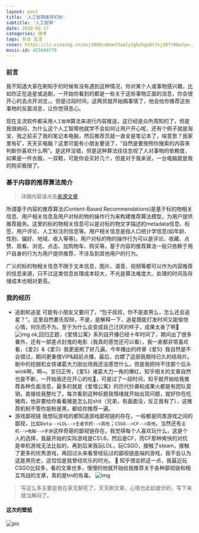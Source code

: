 ```yaml
---
layout: post
title: '人工智障推荐机制'
subtitle: '人工智障'
date: 2020-02-17
categories: 技术
tags: 杂谈 生活
cover: https://lz.sinaimg.cn/osj1080/ebeef3aaly3gbzhgo8t7xj20fr08w3yw.jpg
music-id: 425684779
---
```


### 前言
我不知道大家在刷知乎的时候有没有遇到这种情况，你对某个人或事物感兴趣，比如你正在追星或追剧，一开始你看到的都是一些关于这些事物正面的消息，你会很开心的去点开浏览，。但是过段时间，这两货就开始搞事情了，他会给你推荐这些事物的反面消息，让你觉得恶心。

现在主流软件都采用```人工智障```算法来进行内容推送，这已经是众所周知的了，但是我很纳闷，为什么这个人工智障他就学不会如何让用户开心呢，还有个例子就是淘宝，我之前买了我的笔记本电脑，然后推荐页就一直全是笔记本了，啥意思？我家里有矿，天天买电脑？这里可能有小朋友要说了，“自然是要按照你搜索的内容来判断你喜欢什么啊”。是这样没错，但是这种算法往往忽视了人对事物的依赖度，如果是一件衣服，一双鞋，可能你会买好几个，但是对于我来说，一台电脑就是我的购买极限了。

### 基于内容的推荐算法简介
> 详细内容请点击[来源文章](https://zhuanlan.zhihu.com/p/80068528)

所谓基于内容的推荐算法(Content-Based Recommendations)是基于标的物相关信息、用户相关信息及用户对标的物的操作行为来构建推荐算法模型，为用户提供推荐服务。这里的标的物相关信息可以是对标的物文字描述的metadata信息、标签、用户评论、人工标注的信息等。用户相关信息是指人口统计学信息(如年龄、性别、偏好、地域、收入等等)。用户对标的物的操作行为可以是评论、收藏、点赞、观看、浏览、点击、加购物车、购买等。基于内容的推荐算法一般只依赖于用户自身的行为为用户提供推荐，不涉及到其他用户的行为。

广义的标的物相关信息不限于文本信息，图片、语音、视频等都可以作为内容推荐的信息来源，只不过这类信息处理成本较大，不光是算法难度大、处理的时间及存储成本也相对更高。

### 我的经历
* 追剧和追星
可能有小朋友又要问了，“包子叔叔，你不是直男么，怎么还会追星？”。这里自然要先狡辩，不是，是解释一下，追星既能打发时间又能愉悦心情，何乐而不为。至于为什么会变成自己讨厌的样子，成果太香了啊🤪
![img](https://lz.sinaimg.cn/osj1080/ebeef3aaly3gbzi2chuapj20zk0nsdio.jpg)
ok,回归正题，《爱情公寓》系列自开播已经十年时间了，期间出了很多番外，还有一部差点封鬼的电影（我真的感觉还可以看），我一直都非常喜欢看，《爱2》&《爱3》我更是刷了好几遍。今年播出的终章《爱5》我自然是不会错过，期间更重借VIP&超前点播，最后，白嫖了这部我期待已久的结局片。剧中的挖掘机女侠诸葛大力刚出场我还没感觉什么，但是我把持不住那个后头wink啊，啊~。言归正传，《爱5》诸葛大力一角的爆红，知乎相关的文章自然也是不断，一开始我还在开心的吃🍉，可是过了一段时间，知乎就开始给我推荐各种负面消息，最多的就是《爱情公寓》的历代抄袭和成果火都是有团队营销，直接给我整吐了。每次看到这种标题我情绪就开始出现问题，就好你在吃猪肉，他非要给你看看猪是怎么拉shit（兄弟，有画面没，反正我有了），这推荐机制不管你是粉是黑，都给你推荐一遍。
* 游戏鄙视链
我想玩游戏的都知道游戏鄙视链的存在，一般都是同类游戏之间的鄙视，比如```Dota-->LOL-->王者农药-->其他```；```CSGO-->CF-->其他```。当然还有```主机-->电脑-->手游```这样奇葩的鄙视链存在。我觉得每个人喜欢玩什么，这是个人的选择，我最开始的实际游戏是CS1.6，然后是CF，而CF那种爽快的对抗是单机游戏无法比拟的，再到后来我玩LOL，玩CSGO，接触了steam，接触了更多的优秀游戏，再回过头来看曾经玩过的鄙视链底端的游戏，我不会认为这是黑历史，这恰恰是我曾经欢乐的时光。
🚧
知乎很会抓这一点，我最近玩CSGO比较多，看的文章也多，慢慢的他就开始给我推荐关于各种鄙视链和相互骂战的文章，真的是tm的有毒。
![img](https://lz.sinaimg.cn/osj1080/ebeef3aaly3gbzirglelcj208x08wjrm.jpg)



> 写这么多主要是我在家无聊死了，天天刷文章，心情也此起彼伏的，写下来就当解闷了。

#### 这次的壁纸
![pic](https://lz.sinaimg.cn/osj1080/ebeef3aaly3gbzivyb2xwj20td135ad7.jpg)

